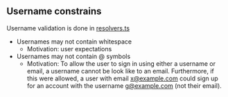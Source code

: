 
## Username constrains
Username validation is done in [resolvers.ts](https://git.cs.sun.ac.za/Computer-Science/rw334/2023_sem2/project2/25201247/-/blob/main/backend/src/resolvers.ts)
- Usernames may not contain whitespace
  - Motivation: user expectations
- Usernames may not contain @ symbols
  - Motivation: To allow the user to sign in using either a username or email, a username cannot be look like to an email. Furthermore, if this were allowed, a user with email x@example.com could sign up for an account with the username g@example.com (not their email).
